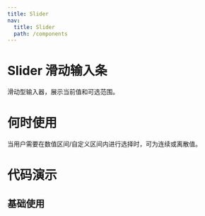 ```yaml
---
title: Slider
nav:
  title: Slider
  path: /components
---
```


# Slider 滑动输入条

滑动型输入器，展示当前值和可选范围。

# 何时使用

当用户需要在数值区间/自定义区间内进行选择时，可为连续或离散值。

# 代码演示

## 基础使用

<code src="./demos/basic.tsx" />

<code src="./demos/marks.tsx" />
